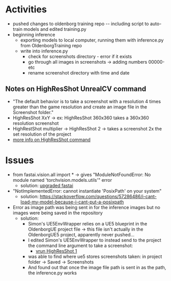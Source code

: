 # Activities
* pushed changes to oldenborg training repo -- including script to auto-train models and edited training.py
* beginning inference
  * exporting models to local computer, running them with inference.py from OldenborgTraining repo  
  * write into inference.py 
    * check for screenshots directory - error if it exists
    * go through all images in screenshots -> adding numbers 00000-etc
    * rename screenshot directory with time and date

## Notes on HighResShot UnrealCV command
* "The default behavior is to take a screenshot with a resolution 4 times greater than the game resolution and create an image file in the Screenshot folder."
* HighResShot XxY -> ex: HighResShot 360x360 takes a 360x360 resolution screenshot
* HighRestShot multiplier -> HighResShot 2 -> takes a screenshot 2x the set resolution of the project
* [more info on HighResShot command](https://docs.unrealengine.com/5.1/en-US/taking-screenshots-in-unreal-engine/)

# Issues
* from fastai.vision.all import * -> gives "ModuleNotFoundError: No module named 'torchvision.models.utils'" error
  * solution: [upgraded fastai](https://forums.fast.ai/t/modulenotfounderror-no-module-named-fastai-vision-all-on-kaggle-notebook/77008)
* "NotImplementedError: cannot instantiate 'PosixPath' on your system"
  * solution: https://stackoverflow.com/questions/57286486/i-cant-load-my-model-because-i-cant-put-a-posixpath
* Error as image path was being sent in for the inference images but no images were being saved in the repository
  * solution: 
    * Simon's UE5EnvWrapper relies on a UE5 blueprint in the OldenborgUE project file -> this file isn't actually in the OldenborgUE5 project, apparently never pushed...
    * I edited Simon's UE5EnvWrapper to instead send to the project the command line argument to take a screenshot: 
      * [vrun HighResShot 1](http://docs.unrealcv.org/en/latest/reference/commands.html)
    * was able to find where ue5 stores screenshots taken: in project folder -> Saved -> Screenshots
    * And found out that once the image file path is sent in as the path, the inference.py works
